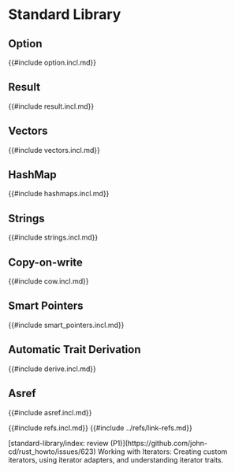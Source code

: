 # Standard Library

## Option

{{#include option.incl.md}}

## Result

{{#include result.incl.md}}

## Vectors

{{#include vectors.incl.md}}

## HashMap

{{#include hashmaps.incl.md}}

## Strings

{{#include strings.incl.md}}

## Copy-on-write

{{#include cow.incl.md}}

## Smart Pointers

{{#include smart_pointers.incl.md}}

## Automatic Trait Derivation

{{#include derive.incl.md}}

## Asref

{{#include asref.incl.md}}

{{#include refs.incl.md}}
{{#include ../refs/link-refs.md}}

<div class="hidden">
[standard-library/index: review (P1)](https://github.com/john-cd/rust_howto/issues/623)
Working with Iterators: Creating custom iterators, using iterator adapters, and understanding iterator traits.
</div>
